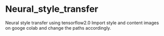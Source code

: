 # Neural_style_transfer
Neural style transfer using tensorflow2.0
Import style and content images on googe colab and change the paths accordingly.
